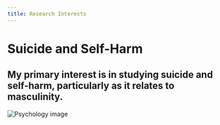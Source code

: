 ```yaml
---
title: Research Interests
---
```


# Suicide and Self-Harm
## My primary interest is in studying suicide and self-harm, particularly as it relates to masculinity.
![Psychology image](static/psych_img.png)